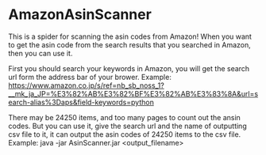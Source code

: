 # AmazonAsinScanner
This is a spider for scanning the asin codes from Amazon!
When you want to get the asin code from the search results that you searched in Amazon, then you can use it.

First you should search your keywords in Amazon, you will get the search url form the address bar of your brower.
Example:
https://www.amazon.co.jp/s/ref=nb_sb_noss_1?__mk_ja_JP=%E3%82%AB%E3%82%BF%E3%82%AB%E3%83%8A&url=search-alias%3Daps&field-keywords=python

There may be 24250 items, and too many pages to count out the ansin codes.
But you can use it, give the search url and the name of outputting csv file to it, it can output the asin codes of 24250 items to the csv file.
Example:
java -jar AsinScanner.jar <URL> <output_filename>
